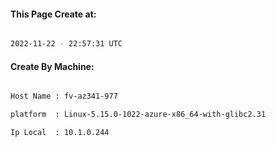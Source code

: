 
   
#### This Page Create at:

```bash

2022-11-22 - 22:57:31 UTC

```

#### Create By Machine:

```bash

Host Name : fv-az341-977

platform  : Linux-5.15.0-1022-azure-x86_64-with-glibc2.31

Ip Local  : 10.1.0.244

```

